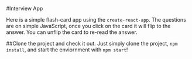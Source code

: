 #Interview App

Here is a simple flash-card app using the `create-react-app`. The questions are on simple JavaScript, once you click on the card it will flip to the answer. You can unflip the card to re-read the answer.

##Clone the project and check it out.
Just simply clone the project, `npm install`, and start the enviornment with `npm start`! 
